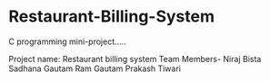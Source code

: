 # Restaurant-Billing-System
C programming mini-project.....

Project name: Restaurant billing system
Team Members-
Niraj Bista
Sadhana Gautam
Ram Gautam
Prakash Tiwari
